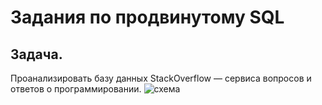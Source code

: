 # Задания по продвинутому SQL
## Задача.
Проанализировать базу данных StackOverflow — сервиса вопросов и ответов о программировании.
![схема](https://github.com/AlexPERPY/yandex_practicum_Alex/blob/main/sql_advanced.png)

